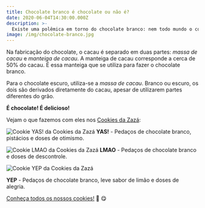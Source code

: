 ```yaml
---
title: Chocolate branco é chocolate ou não é?
date: 2020-06-04T14:30:00.000Z
description: >-
  Existe uma polêmica em torno do chocolate branco: nem todo mundo o considera como um verdadeiro chocolate. Você sabe ou imagina o porquê?
image: /img/chocolate-branco.jpg
---
```


Na fabricação do chocolate, o cacau é separado em duas partes: _massa de cacau_ e _manteiga de cacau_. A manteiga de cacau corresponde a cerca de 50% do cacau. É essa manteiga que se utiliza para fazer o chocolate branco.

Para o chocolate escuro, utiliza-se a _massa de cacau_. Branco ou escuro, os dois são derivados diretamente do cacau, apesar de utilizarem partes diferentes do grão.

**É chocolate! É delicioso!**

Vejam o que fazemos com eles nos [Cookies da Zazá](https://cookiesdazaza.com/):

![Cookie YAS! da Cookies da Zazá](https://cookiesdazaza.com/img/cookiesdazaza-cookie-yas.jpg) **YAS!** - Pedaços de chocolate branco, pistácios e doses de otimismo.

![Cookie LMAO da Cookies da Zazá](https://cookiesdazaza.com/img/cookiesdazaza-cookie-lmao.jpg) **LMAO** - Pedaços de chocolate branco e doses de descontrole.

![Cookie YEP da Cookies da Zazá](https://cookiesdazaza.com/img/cookiesdazaza-cookie-yep.jpg)

**YEP** - Pedaços de chocolate branco, leve sabor de limão e doses de alegria.

[Conheça todos os nossos cookies!](https://cookiesdazaza.com/products) 🍪 😋